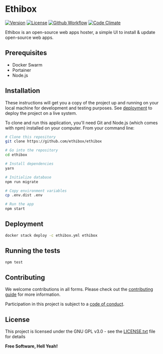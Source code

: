 # Ethibox

[![Version](https://img.shields.io/github/v/tag/ethibox/ethibox.svg?colorA=181C31&colorB=212839&label=version&sort=semver&style=flat-square)](https://github.com/ethibox/ethibox/releases)
[![License](https://img.shields.io/badge/license-GPL%20v3%2B-yellow.svg?style=flat-square&colorA=181C31&colorB=212839)](https://raw.githubusercontent.com/ethibox/ethibox/master/LICENSE.txt)
[![Github Workflow](https://img.shields.io/github/workflow/status/ethibox/ethibox/Build%20and%20deploy?style=flat-square&colorA=181C31&colorB=212839)](https://github.com/ethibox/ethibox/actions)
[![Code Climate](https://img.shields.io/codeclimate/maintainability/ethibox/ethibox.svg?style=flat-square&colorA=181C31&colorB=212839)](https://codeclimate.com/github/ethibox/ethibox)

Ethibox is an open-source web apps hoster, a simple UI to install & update open-source web apps.

## Prerequisites

- Docker Swarm
- Portainer
- Node.js

## Installation

These instructions will get you a copy of the project up and running on your local machine for development and testing purposes. See [deployment](#Deployment) to deploy the project on a live system.

To clone and run this application, you'll need Git and Node.js (which comes with npm) installed on your computer. From your command line:

```bash
# Clone this repository
git clone https://github.com/ethibox/ethibox

# Go into the repository
cd ethibox

# Install dependencies
yarn

# Initialize database
npm run migrate

# Copy environment variables
cp .env.dist .env

# Run the app
npm start
```

## Deployment

```bash
docker stack deploy -c ethibox.yml ethibox
```

## Running the tests

```bash
npm test
```

## Contributing

We welcome contributions in all forms. Please check out the [contributing guide](https://github.com/ethibox/ethibox/blob/master/.github/CONTRIBUTING.md) for more information.

Participation in this project is subject to a [code of conduct](https://github.com/ethibox/ethibox/blob/master/.github/CODE_OF_CONDUCT.md).

## License

This project is licensed under the GNU GPL v3.0 - see the [LICENSE.txt](https://raw.githubusercontent.com/ethibox/ethibox/master/LICENSE.txt) file for details

**Free Software, Hell Yeah!**
